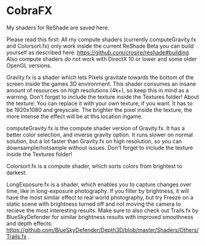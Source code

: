 # CobraFX
My shaders for ReShade are saved here.

Please read this first: All my compute shaders (currently computeGravity.fx and Colorsort.fx) only work inside the current ReShade Beta you can build yourself as described here: https://github.com/crosire/reshade#building
Also compute shaders do not work with DirectX 10 or lower and some older OpenGL versions.


Gravity.fx is a shader which lets Pixels gravitate towards the bottom of the screen inside the games 3D environment. This shader consumes an insane amount of resources on high resolutions (4k+), so keep this in mind as a warning.
Don't forget to include the texture inside the Textures folder!
About the texture: You can replace it with your own texture, if you want. It has to be 1920x1080 and greyscale. The brighter the pixel inside the texture, the more intense the effect will be at this location ingame.

computeGravity.fx is the compute shader version of Gravity.fx. It has a better color selection, and inverse gravity option.
It runs slower on normal solution, but a lot faster than Gravity.fx on high resolution, so you can downsample/hotsample without issues.
Don't forget to include the texture inside the Textures folder!


Colorsort.fx is a compute shader, which sorts colors from brightest to darkest.


LongExposure.fx is a shader, which enables you to capture changes over time, like in long-exposure photography. If you filter by brightness, it will have the most similar effect to real world photography, but try Freeze on a static scene with brightness turned off and not moving the camera to recieve the most interesting results. Make sure to also check out Trails.fx by BlueSkyDefender for similar brightness results with improved smoothness and depth effects: https://github.com/BlueSkyDefender/Depth3D/blob/master/Shaders/Others/Trails.fx .
